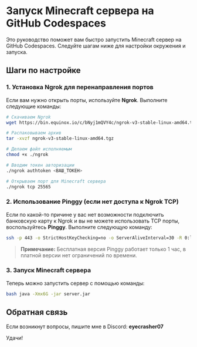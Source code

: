 
# Запуск Minecraft сервера на GitHub Codespaces

Это руководство поможет вам быстро запустить Minecraft сервер на GitHub Codespaces. Следуйте шагам ниже для настройки окружения и запуска.

## Шаги по настройке

### 1. Установка Ngrok для перенаправления портов
Если вам нужно открыть порты, используйте **Ngrok**. Выполните следующие команды:

```bash
# Скачиваем Ngrok
wget https://bin.equinox.io/c/bNyj1mQVY4c/ngrok-v3-stable-linux-amd64.tgz

# Распаковываем архив
tar -xvzf ngrok-v3-stable-linux-amd64.tgz

# Делаем файл исполняемым
chmod +x ./ngrok

# Вводим токен авторизации
./ngrok authtoken <ВАШ_ТОКЕН>

# Открываем порт для Minecraft сервера
./ngrok tcp 25565
```

### 2. Использование Pinggy (если нет доступа к Ngrok TCP)
Если по какой-то причине у вас нет возможности подключить банковскую карту к Ngrok и вы не можете использовать TCP порты, воспользуйтесь **Pinggy**. Выполните следующую команду:

```bash
ssh -p 443 -o StrictHostKeyChecking=no -o ServerAliveInterval=30 -R 0:localhost:<ПОРТ_СЕРВЕРА> tcp@a.pinggy.io
```

> **Примечание:** Бесплатная версия Pinggy работает только 1 час, в платной версии нет ограничений по времени.

### 3. Запуск Minecraft сервера
Теперь можно запустить сервер с помощью команды:

```bash
bash java -Xmx6G -jar server.jar
```

## Обратная связь
Если возникнут вопросы, пишите мне в Discord: **eyecrasher07**

Удачи!
